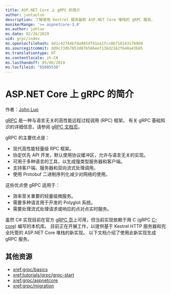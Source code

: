 ```yaml
---
title: ASP.NET Core 上 gRPC 的简介
author: juntaoluo
description: 了解使用 Kestrel 服务器和 ASP.NET Core 堆栈的 gRPC 服务。
monikerRange: '>= aspnetcore-3.0'
ms.author: johluo
ms.date: 02/26/2019
uid: grpc/index
ms.openlocfilehash: dd1c42744bfda965df91ea1fcc0b71814317b969
ms.sourcegitcommit: dd9c73db7853d87b566eef136d2162f648a43b85
ms.translationtype: HT
ms.contentlocale: zh-CN
ms.lasthandoff: 05/06/2019
ms.locfileid: "65085538"
---
```

# <a name="introduction-to-grpc-on-aspnet-core"></a>ASP.NET Core 上 gRPC 的简介

作者：[John Luo](https://github.com/juntaoluo)

[gRPC](https://grpc.io/docs/guides/) 是一种与语言无关的高性能远程过程调用 (RPC) 框架。 有关 gRPC 基础知识的详细信息，请参阅 [gRPC 文档页](https://grpc.io/docs/)。

gRPC 的主要优点是：
* 现代高性能轻量级 RPC 框架。
* 协定优先 API 开发，默认使用协议缓冲区，允许与语言无关的实现。
* 可用于多种语言的工具，以生成强类型服务器和客户端。
* 支持客户端、服务器和双向流式处理调用。
* 使用 Protobuf 二进制序列化减少对网络的使用。

这些优点使 gRPC 适用于：
* 效率至关重要的轻量级微服务。
* 需要多种语言用于开发的 Polyglot 系统。
* 需要处理流式处理请求或响应的点对点实时服务。

虽然 C# 实现目前在官方 [ gRPC 页](https://grpc.io/docs/quickstart/csharp.html)上可用，但当前实现依赖于用 C (gRPC [C-core](https://grpc.io/blog/grpc-stacks)) 编写的本机库。 目前正在开展工作，以提供基于 Kestrel HTTP 服务器和完全托管的 ASP.NET Core 堆栈的新实现。 以下文档介绍了使用此新实现生成 gRPC 服务。

## <a name="additional-resources"></a>其他资源

* <xref:grpc/basics>
* <xref:tutorials/grpc/grpc-start>
* <xref:grpc/aspnetcore>
* <xref:grpc/migration>
